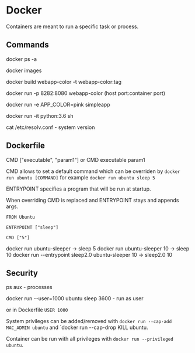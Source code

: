 # Docker

Containers are meant to run a specific task or process.

## Commands

docker ps -a

docker images

docker build webapp-color -t webapp-color:tag

docker run -p 8282:8080 webapp-color  (host port:container port)

docker run -e APP_COLOR=pink simpleapp

docker run -it python:3.6 sh

cat /etc/resolv.conf - system version

## Dockerfile

CMD ["executable", "param1"] or CMD executable param1

CMD allows to set a default command which can be overriden by `docker run ubuntu [COMMAND]` for example `docker run ubuntu sleep 5`

ENTRYPOINT specifies a program that will be run at startup.

When overriding CMD is replaced and ENTRYPOINT stays and appends args.

```
FROM Ubuntu

ENTRYPOINT ["sleep"]

CMD ["5"]
```
docker run ubuntu-sleeper -> sleep 5
docker run ubuntu-sleeper 10 -> sleep 10
docker run --entrypoint sleep2.0 ubuntu-sleeper 10 -> sleep2.0 10

## Security

ps aux - processes

docker run --user=1000 ubuntu sleep 3600 - run as user

or in Dockerfile `USER 1000`

System privileges can be added/removed with `docker run --cap-add MAC_ADMIN ubuntu` and `docker run --cap-drop KILL ubuntu.

Container can be run with all privileges with `docker run --privileged ubuntu`.

